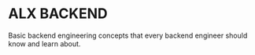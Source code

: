 # ALX BACKEND

Basic backend engineering concepts that every backend engineer should know and learn about.